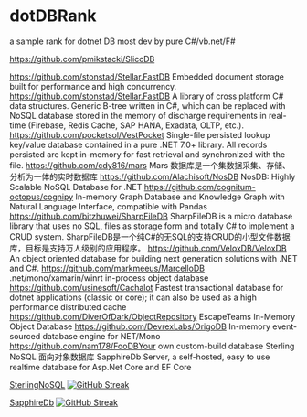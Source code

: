 # dotDBRank
a sample rank for dotnet DB most dev by pure C#/vb.net/F#


https://github.com/pmikstacki/SliccDB

https://github.com/stonstad/Stellar.FastDB      Embedded document storage built for performance and high concurrency.
https://github.com/stonstad/Stellar.FastDB  A library of cross platform C# data structures. Generic B-tree written in C#, which can be replaced with NoSQL database stored in the memory of discharge requirements in real-time (Firebase, Redis Cache, SAP HANA, Exadata, OLTP, etc.).
https://github.com/pocketsol/VestPocket    Single-file persisted lookup key/value database contained in a pure .NET 7.0+ library. All records persisted are kept in-memory for fast retrieval and synchronized with the file.
https://github.com/cdy816/mars      Mars 数据库是一个集数据采集、存储、分析为一体的实时数据库
https://github.com/Alachisoft/NosDB      NosDB: Highly Scalable NoSQL Database for .NET
https://github.com/cognitum-octopus/cognipy      In-memory Graph Database and Knowledge Graph with Natural Language Interface, compatible with Pandas
https://github.com/bitzhuwei/SharpFileDB      SharpFileDB is a micro database library that uses no SQL, files as storage form and totally C# to implement a CRUD system. SharpFileDB是一个纯C#的无SQL的支持CRUD的小型文件数据库，目标是支持万人级别的应用程序。
https://github.com/VeloxDB/VeloxDB    An object oriented database for building next generation solutions with .NET and C#.
https://github.com/markmeeus/MarcelloDB      .net/mono/xamarin/winrt in-process object database
https://github.com/usinesoft/Cachalot      Fastest transactional database for dotnet applications (classic or core); it can also be used as a high performance distributed cache
https://github.com/DiverOfDark/ObjectRepository      EscapeTeams In-Memory Object Database
https://github.com/DevrexLabs/OrigoDB    In-memory event-sourced database engine for NET/Mono
https://github.com/nam178/FooDBYour   own custom-build database
      Sterling NoSQL 面向对象数据库
      SapphireDb Server, a self-hosted, easy to use realtime database for Asp.Net Core and EF Core


[SterlingNoSQL](https://github.com/JeremyLikness/SterlingNoSQL) 
[![GitHub Streak](https://img.shields.io/github/stars/JeremyLikness/SterlingNoSQL.svg?style=social&label=Stars)](https://github.com/JeremyLikness/SterlingNoSQL)

[SapphireDb](https://github.com/SapphireDb/SapphireDb) 
[![GitHub Streak](https://img.shields.io/github/stars/SapphireDb/SapphireDb.svg?style=social&label=Stars)](https://github.com/SapphireDb/SapphireDb)

